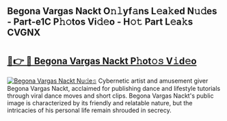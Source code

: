 ## Begona Vargas Nackt O𝚗𝚕yf𝚊ns L𝚎a𝚔ed N𝚞𝚍es - Part-e1C P𝚑𝚘tos Vi𝚍𝚎o - H𝚘𝚝 Part L𝚎a𝚔s CVGNX

# <h2><a href="http://kfbblfd.oniu.top/?m=Begona+Vargas+Nackt">🔗👉 🔴 Begona Vargas Nackt P𝚑ot𝚘𝚜 V𝚒d𝚎o</a></h2>

[![Begona Vargas Nackt Nu𝚍e𝚜](https://i.imgur.com/0qMVB7G.gif)](http://kfbblfd.oniu.top/?m=Begona+Vargas+Nackt)
Cybernetic artist and amusement giver Begona Vargas Nackt, acclaimed for publishing dance and lifestyle tutorials through viral dance moves and short clips. Begona Vargas Nackt's public image is characterized by its friendly and relatable nature, but the intricacies of his personal life remain shrouded in secrecy.  
